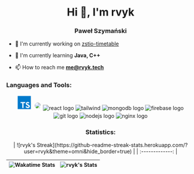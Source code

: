 <h1 align="center">Hi 👋, I'm rvyk</h1>
<h3 align="center">Paweł Szymański</h3>

- 🔭 I'm currently working on [zstio-timetable](https://github.com/rvyk/zstio-timetable)

- 🌱 I'm currently learning **Java, C++**

- 📫 How to reach me **me@rvyk.tech**

<h3 align="left">Languages and Tools:</h3>

<p align="center">
<img src="https://raw.githubusercontent.com/devicons/devicon/master/icons/typescript/typescript-original.svg" alt="typescript" width="36" style="margin: 2px;"/> <img src="https://cdn.jsdelivr.net/gh/devicons/devicon/icons/nextjs/nextjs-original.svg" height="36" style="background-color: #ffffff; border-radius: 100%; padding: 2px; margin: 2px;" /><img src="https://cdn.jsdelivr.net/gh/devicons/devicon/icons/react/react-original.svg" height="36" alt="react logo"  style="margin: 2px;"/><img src="https://www.vectorlogo.zone/logos/tailwindcss/tailwindcss-icon.svg" alt="tailwind" height="36" style="margin: 2px;"/><img src="https://cdn.jsdelivr.net/gh/devicons/devicon/icons/mongodb/mongodb-original.svg" height="36" alt="mongodb logo" style="margin: 2px;" /><img src="https://cdn.jsdelivr.net/gh/devicons/devicon/icons/firebase/firebase-plain.svg" height="36" alt="firebase logo"  style="margin: 2px;"/>
  <img src="https://cdn.jsdelivr.net/gh/devicons/devicon/icons/git/git-original.svg" height="36" alt="git logo" style="margin: 2px;" /><img src="https://cdn.jsdelivr.net/gh/devicons/devicon/icons/nodejs/nodejs-original.svg" height="36" alt="nodejs logo"  style="margin: 2px;"/><img src="https://cdn.jsdelivr.net/gh/devicons/devicon/icons/nginx/nginx-original.svg" height="36" alt="nginx logo" style="margin: 2px;" />
</p>

<div align="center">
  
<h3 align="center">Statistics:</h3>
| ![rvyk's Streak](https://github-readme-streak-stats.herokuapp.com/?user=rvyk&theme=omni&hide_border=true) |
| :-------------: |
</div>


| ![Wakatime Stats](https://github-readme-stats.vercel.app/api/wakatime?username=@rvyk&langs_count=8&layout=compact&cache_seconds=86400&theme=omni&hide_border=true) | ![rvyk's Stats](https://github-readme-stats.vercel.app/api?username=rvyk&theme=omni&show_icons=true&hide_border=true&count_private=true) |
| ------------- | ------------- |
